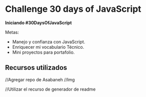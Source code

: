 # Challenge 30 days of JavaScript

**Iniciando #30DaysOfJavaScript**

Metas:
- Manejo y confianza con JavaScript.
- Enriquecer mi vocabulario Técnico.
- Mini proyectos para portafolio.

## Recursos utilizados

//Agregar repo de Asabaneh
//Img

//Utilizar el recurso de generador de readme